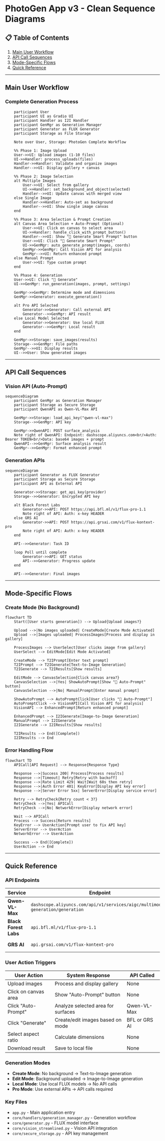 # PhotoGen App v3 - Clean Sequence Diagrams

## 📋 Table of Contents
1. [Main User Workflow](#main-user-workflow)
2. [API Call Sequences](#api-call-sequences)
3. [Mode-Specific Flows](#mode-specific-flows)
4. [Quick Reference](#quick-reference)

---

## Main User Workflow

### Complete Generation Process

```sequenceDiagram
    participant User
    participant UI as Gradio UI
    participant Handler as I2I Handler
    participant GenMgr as Generation Manager
    participant Generator as FLUX Generator
    participant Storage as File Storage

    Note over User, Storage: PhotoGen Complete Workflow

    %% Phase 1: Image Upload
    User->>UI: Upload images (1-10 files)
    UI->>Handler: process_uploads(files)
    Handler->>Handler: Validate and organize images
    Handler-->>UI: Display gallery + canvas

    %% Phase 2: Image Selection
    alt Multiple Images
        User->>UI: Select from gallery
        UI->>Handler: set_background_and_object(selected)
        Handler-->>UI: Update canvas with merged view
    else Single Image
        Handler->>Handler: Auto-set as background
        Handler-->>UI: Show single image canvas
    end

    %% Phase 3: Area Selection & Prompt Creation
    alt Canvas Area Selection + Auto-Prompt (Optional)
        User->>UI: Click on canvas to select area
        UI->>Handler: handle_click_with_prompt_button()
        Handler-->>UI: Show "🤖 Generate Smart Prompt" button
        User->>UI: Click "🤖 Generate Smart Prompt"
        UI->>GenMgr: auto_generate_prompt(images, coords)
        GenMgr->>GenMgr: Call Vision API for analysis
        GenMgr-->>UI: Return enhanced prompt
    else Manual Prompt
        User->>UI: Type custom prompt
    end

    %% Phase 4: Generation
    User->>UI: Click "🚀 Generate"
    UI->>GenMgr: run_generation(images, prompt, settings)
    
    GenMgr->>GenMgr: Determine mode and dimensions
    GenMgr->>Generator: execute_generation()
    
    alt Pro API Selected
        Generator->>Generator: Call external API
        Generator-->>GenMgr: API result
    else Local Model Selected
        Generator->>Generator: Use local FLUX
        Generator-->>GenMgr: Local result
    end
    
    GenMgr->>Storage: save_images(results)
    Storage-->>GenMgr: File paths
    GenMgr-->>UI: Display results
    UI-->>User: Show generated images

```

---

## API Call Sequences

### Vision API (Auto-Prompt)

```mermaid
sequenceDiagram
    participant GenMgr as Generation Manager
    participant Storage as Secure Storage
    participant QwenAPI as Qwen-VL-Max API

    GenMgr->>Storage: load_api_key("qwen-vl-max")
    Storage-->>GenMgr: API key
    
    GenMgr->>QwenAPI: POST surface_analysis
    Note right of QwenAPI: Endpoint: dashscope.aliyuncs.com<br/>Auth: Bearer TOKEN<br/>Data: base64 images + prompt
    QwenAPI-->>GenMgr: Surface analysis result
    GenMgr-->>GenMgr: Format enhanced prompt
```

### Generation APIs

```mermaid
sequenceDiagram
    participant Generator as FLUX Generator
    participant Storage as Secure Storage
    participant API as External API

    Generator->>Storage: get_api_key(provider)
    Storage-->>Generator: Encrypted API key
    
    alt Black Forest Labs
        Generator->>API: POST https://api.bfl.ml/v1/flux-pro-1.1
        Note right of API: Auth: x-key HEADER
    else GRS AI
        Generator->>API: POST https://api.grsai.com/v1/flux-kontext-pro
        Note right of API: Auth: x-key HEADER
    end
    
    API-->>Generator: Task ID
    
    loop Poll until complete
        Generator->>API: GET status
        API-->>Generator: Progress update
    end
    
    API-->>Generator: Final images
```

---

## Mode-Specific Flows

### Create Mode (No Background)

```mermaid
flowchart TD
    Start([User starts generation]) --> Upload{Upload images?}
    
    Upload -->|No images uploaded| CreateMode[Create Mode Activated]
    Upload -->|Images uploaded| ProcessImages[Process and display in gallery]
    
    ProcessImages --> UserSelect[User clicks image from gallery]
    UserSelect --> EditMode[Edit Mode Activated]
    
    CreateMode --> T2IPrompt[Enter text prompt]
    T2IPrompt --> T2IGenerate[Text-to-Image Generation]
    T2IGenerate --> T2IResults[Show results]
    
    EditMode --> CanvasSelection{Click canvas area?}
    CanvasSelection -->|Yes| ShowAutoPrompt[Show "🤖 Auto-Prompt" button]
    CanvasSelection -->|No| ManualPrompt[Enter manual prompt]
    
    ShowAutoPrompt --> AutoPromptClick[User clicks "🤖 Auto-Prompt"]
    AutoPromptClick --> VisionAPI[Call Vision API for analysis]
    VisionAPI --> EnhancedPrompt[Return enhanced prompt]
    
    EnhancedPrompt --> I2IGenerate[Image-to-Image Generation]
    ManualPrompt --> I2IGenerate
    I2IGenerate --> I2IResults[Show results]
    
    T2IResults --> End([Complete])
    I2IResults --> End
```

### Error Handling Flow

```mermaid
flowchart TD
    APICall[API Request] --> Response{Response Type}
    
    Response -->|Success 200| Process[Process results]
    Response -->|Timeout| Retry[Retry with backoff]
    Response -->|Rate Limit 429| Wait[Wait 60s then retry]
    Response -->|Auth Error 401| KeyError[Display API key error]
    Response -->|Server Error 5xx| ServerError[Display service error]
    
    Retry --> RetryCheck{Retry count < 3?}
    RetryCheck -->|Yes| APICall
    RetryCheck -->|No| NetworkError[Display network error]
    
    Wait --> APICall
    Process --> Success[Return results]
    KeyError --> UserAction[Prompt user to fix API key]
    ServerError --> UserAction
    NetworkError --> UserAction
    
    Success --> End([Complete])
    UserAction --> End
```

---

## Quick Reference

### API Endpoints

| Service | Endpoint | Auth | Purpose |
|---------|----------|------|---------|
| **Qwen-VL-Max** | `dashscope.aliyuncs.com/api/v1/services/aigc/multimodal-generation/generation` | Bearer Token | Surface analysis |
| **Black Forest Labs** | `api.bfl.ml/v1/flux-pro-1.1` | x-key Header | Pro generation |
| **GRS AI** | `api.grsai.com/v1/flux-kontext-pro` | x-key Header | Kontext generation |

### User Action Triggers

| User Action | System Response | API Called |
|-------------|-----------------|------------|
| Upload images | Process and display gallery | None |
| Click on canvas area | Show "Auto-Prompt" button | None |
| Click "Auto-Prompt" | Analyze selected area for surfaces | Qwen-VL-Max |
| Click "Generate" | Create/edit images based on mode | BFL or GRS AI |
| Select aspect ratio | Calculate dimensions | None |
| Download result | Save to local file | None |

### Generation Modes

- **Create Mode**: No background → Text-to-Image generation
- **Edit Mode**: Background uploaded → Image-to-Image generation
- **Local Mode**: Use local FLUX models → No API calls
- **Pro Mode**: Use external APIs → API calls required

### Key Files

- `app.py` - Main application entry
- `core/handlers/generation_manager.py` - Generation workflow
- `core/generator.py` - FLUX model interface  
- `core/vision_streamlined.py` - Vision API integration
- `core/secure_storage.py` - API key management
